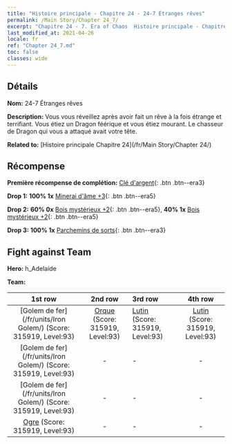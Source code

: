 ```yaml
---
title: "Histoire principale - Chapitre 24 - 24-7 Étranges rêves"
permalink: /Main Story/Chapter 24_7/
excerpt: "Chapitre 24 - 7. Era of Chaos  Histoire principale - Chapitre 24_7. 24-7 Étranges rêves"
last_modified_at: 2021-04-26
locale: fr
ref: "Chapter 24_7.md"
toc: false
classes: wide
---
```


## Détails

 **Nom:** 24-7 Étranges rêves

 **Description:** Vous vous réveillez après avoir fait un rêve à la fois étrange et terrifiant. Vous étiez un Dragon féérique et vous étiez mourant. Le chasseur de Dragon qui vous a attaqué avait votre tête.

 **Related to:** [Histoire principale Chapitre 24](/fr/Main Story/Chapter 24/)

## Récompense

 **Première récompense de complétion:** [Clé d'argent](/ItemsFR/con_693/){: .btn .btn--era3}

 **Drop 1:** **100% 1x** [Minerai d'âme +3](/ItemsFR/mat_82/){: .btn .btn--era5}

 **Drop 2:** **60% 0x** [Bois mystérieux +2](/ItemsFR/mat_76/){: .btn .btn--era5}, **40% 1x** [Bois mystérieux +2](/ItemsFR/mat_76/){: .btn .btn--era5}

 **Drop 3:** **100% 1x** [Parchemins de sorts](/ItemsFR/con_694/){: .btn .btn--era3}


## Fight against Team
 **Hero:** h_Adelaide

 **Team:**


  | 1st row | 2nd row | 3rd row | 4th row |
  |:----:|:----:|:----|:----:|
  | [Golem de fer](/fr/units/Iron Golem/) (Score: 315919, Level:93)  | [Orque](/fr/units/Orc/) (Score: 315919, Level:93)  | [Lutin](/fr/units/Gremlin/) (Score: 315919, Level:93)  | [Lutin](/fr/units/Gremlin/) (Score: 315919, Level:93)  |
  | [Golem de fer](/fr/units/Iron Golem/) (Score: 315919, Level:93)  | - | - | - |
  | [Golem de fer](/fr/units/Iron Golem/) (Score: 315919, Level:93)  | - | - | - |
  | [Ogre](/fr/units/Ogre/) (Score: 315919, Level:93)  | - | - | - |


